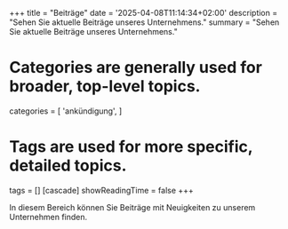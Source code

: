 +++
title = "Beiträge"
date = '2025-04-08T11:14:34+02:00'
description = "Sehen Sie aktuelle Beiträge unseres Unternehmens."
summary = "Sehen Sie aktuelle Beiträge unseres Unternehmens."
# Categories are generally used for broader, top-level topics.
categories = [
 'ankündigung',
]
# Tags are used for more specific, detailed topics.
tags = []
[cascade]
showReadingTime = false
+++

In diesem Bereich können Sie Beiträge mit Neuigkeiten zu unserem Unternehmen finden.
